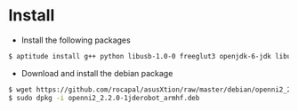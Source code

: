 # Install

* Install the following packages

```bash
$ aptitude install g++ python libusb-1.0-0 freeglut3 openjdk-6-jdk libudev0 libudev-dev libusb-1.0-0-dev libopencv-core2.3 libopencv-imgproc2.3
```

* Download and install the debian package

```bash
$ wget https://github.com/rocapal/asusXtion/raw/master/debian/openni2_2.2.0-1jderobot_armhf.deb
$ sudo dpkg -i openni2_2.2.0-1jderobot_armhf.deb
```
